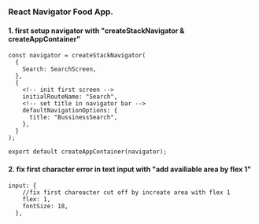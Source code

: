 ### React Navigator Food App.

#### 1. first setup navigator with "createStackNavigator & createAppContainer"

```
const navigator = createStackNavigator(
  {
    Search: SearchScreen,
  },
  {
    <!-- init first screen -->
    initialRouteName: "Search",
    <!-- set title in navigator bar -->
    defaultNavigationOptions: {
      title: "BussinessSearch",
    },
  }
);

export default createAppContainer(navigator);

```

#### 2. fix first character error in text input with "add availiable area by flex 1"

```
input: {
    //fix first chareacter cut off by increate area with flex 1
    flex: 1,
    fontSize: 18,
  },
```
